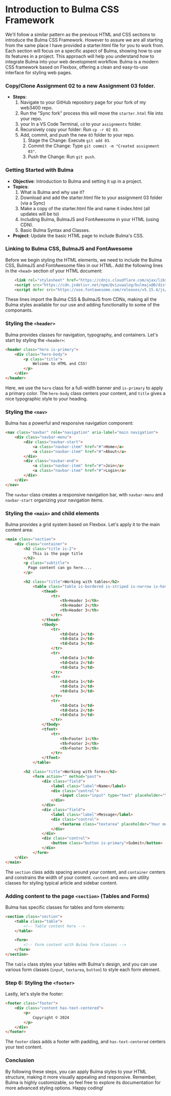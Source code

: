 # Introduction to Bulma CSS Framework

We'll follow a similar pattern as the previous HTML and CSS sections to introduce the Bulma CSS Framework. However to assure we are all starting from the same place I have provided a starter.html file for you to work from. Each section will focus on a specific aspect of Bulma, showing how to use its features in a project. This approach will help you understand how to integrate Bulma into your web development workflow. Bulma is a modern CSS framework based on Flexbox, offering a clean and easy-to-use interface for styling web pages. 

### Copy/Clone Assignment 02 to a new Assignment 03 folder. 
- **Steps**:
  1. Navigate to your GitHub repository page for your fork of my web3400 repo. 
  2. Run the "Sync fork" process this will move the `starter.html` file into your repo.
  3. your In a VS Code Terminal, `cd` to your `assignments` folder.
  4. Recursively copy your folder: Run `cp -r 02 03`.
  5. Add, commit, and push the new `03` folder to your repo.
     1. Stage the Change: Execute `git add 03`.
     2. Commit the Change: Type `git commit -m "Created assignment 03"`.
     3. Push the Change: Run `git push`.

### Getting Started with Bulma
- **Objective**: Introduction to Bulma and setting it up in a project.
- **Topics**:
  1. What is Bulma and why use it?
  2. Download and add the starter.html file to your assignment 03 folder (via a Sync)
  3. Make a copy of the starter.html file and name it index.html (all updates will be to)
  4. Including Bulma, BulmaJS and FontAwesome in your HTML (using CDN).
  5. Basic Bulma Syntax and Classes.
- **Project**: Update the basic HTML page to include Bulma's CSS.

### Linking to Bulma CSS, BulmaJS and FontAwesome
Before we begin styling the HTML elements, we need to include the Bulma CSS, BulmaJS and FontAwesome files in our HTML. Add the following lines in the `<head>` section of your HTML document:

```html
    <link rel="stylesheet" href="https://cdnjs.cloudflare.com/ajax/libs/bulma/0.9.4/css/bulma.min.css">
    <script src="https://cdn.jsdelivr.net/npm/@vizuaalog/bulmajs@0/dist/bulma.min.js"></script>
    <script defer src="https://use.fontawesome.com/releases/v5.15.4/js/all.js"></script>
```

These lines import the Bulma CSS & BulmaJS from CDNs, making all the Bulma styles available for our use and adding functionality to some of the componants.

### Styling the `<header>`
Bulma provides classes for navigation, typography, and containers. Let's start by styling the `<header>`:

```html
<header class="hero is-primary">
    <div class="hero-body">
        <p class="title">
            Welcome to HTML and CSS!
        </p>
    </div>
</header>
```

Here, we use the `hero` class for a full-width banner and `is-primary` to apply a primary color. The `hero-body` class centers your content, and `title` gives a nice typographic style to your heading.

### Styling the `<nav>`
Bulma has a powerful and responsive navigation component:

```html
<nav class="navbar" role="navigation" aria-label="main navigation">
    <div class="navbar-menu">
        <div class="navbar-start">
            <a class="navbar-item" href="#">Home</a>
            <a class="navbar-item" href="#">About</a>
        </div>
        <div class="navbar-end">
            <a class="navbar-item" href="#">Join</a>
            <a class="navbar-item" href="#">Login</a>
        </div>
    </div>
</nav>
```

The `navbar` class creates a responsive navigation bar, with `navbar-menu` and `navbar-start` organizing your navigation items.

### Styling the `<main>` and child elements
Bulma provides a grid system based on Flexbox. Let's apply it to the main content area:

```html
<main class="section">
    <div class="container">
        <h2 class="title is-2">
            This is the page title
        </h2>
        <p class="subtitle">
          Page content can go here....  
        </p>

        <h2 class="title">Working with tables</h2>
            <table class="table is-bordered is-striped is-narrow is-hoverable is-fullwidth">
                <thead>
                    <tr>
                        <th>Header 1</th>
                        <th>Header 2</th>
                        <th>Header 3</th>
                    </tr>
                </thead>
                <tbody>
                    <tr>
                        <td>Data 1</td>
                        <td>Data 2</td>
                        <td>Data 3</td>
                    </tr>
                    <tr>
                        <td>Data 1</td>
                        <td>Data 2</td>
                        <td>Data 3</td>
                    </tr>
                    <tr>
                        <td>Data 1</td>
                        <td>Data 2</td>
                        <td>Data 3</td>
                    </tr>
                    <tr>
                        <td>Data 1</td>
                        <td>Data 2</td>
                        <td>Data 3</td>
                    </tr>
                </tbody>
                <tfoot>
                    <tr>
                        <th>Footer 1</th>
                        <th>Footer 2</th>
                        <th>Footer 3</th>
                    </tr>
                </tfoot>
            </table>

        <h2 class="title">Working with forms</h2>
            <form action="" method="post">
                <div class="field">
                    <label class="label">Name</label>
                    <div class="control">
                        <input class="input" type="text" placeholder="Your name">
                    </div>
                </div>
                <div class="field">
                    <label class="label">Message</label>
                    <div class="control">
                        <textarea class="textarea" placeholder="Your message"></textarea>
                    </div>
                </div>
                <div class="control">
                    <button class="button is-primary">Submit</button>
                </div>
            </form>
    </div>
</main>
```

The `section` class adds spacing around your content, and `container` centers and constrains the width of your content. `content` and `menu` are utility classes for styling typical article and sidebar content.

### Adding content to the page `<section>` (Tables and Forms)
Bulma has specific classes for tables and form elements:

```html
<section class="section">
    <table class="table">
        <!-- Table content here -->
    </table>

    <form>
        <!-- Form content with Bulma form classes -->
    </form>
</section>
```

The `table` class styles your tables with Bulma's design, and you can use various form classes (`input`, `textarea`, `button`) to style each form element.

### Step 6: Styling the `<footer>`
Lastly, let's style the footer:

```html
<footer class="footer">
    <div class="content has-text-centered">
        <p>
            Copyright © 2024
        </p>
    </div>
</footer>
```

The `footer` class adds a footer with padding, and `has-text-centered` centers your text content.

### Conclusion
By following these steps, you can apply Bulma styles to your HTML structure, making it more visually appealing and responsive. Remember, Bulma is highly customizable, so feel free to explore its documentation for more advanced styling options. Happy coding!
